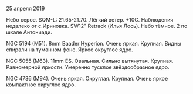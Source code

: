 25 апреля 2019

Небо серое. SQM-L: 21.65-21.70. Лёгкий ветер. +10С. Наблюдения недалеко от с.Ириновка. SW12" Retrack (Илья Лось). Небо тёмное. 2 по шкале Антониади.

NGC 5194 (M51). 8mm Baader Hyperion. Очень яркая. Крупная. Видны спирали на туманном фоне. Яркое округлое ядро.

NGC 5055 (M63). 11mm ES. Овальная. Сильно вытянутая. Крупная. Равномерной яркости. Умеренно тусклое звёздообразное ядро.

NGC 4736 (M94). Очень яркая. Округлая. Крупная. Очень яркое компактное округлое ядро.
